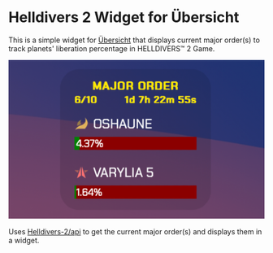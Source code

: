 # Helldivers 2 Widget for Übersicht

This is a simple widget for [Übersicht](https://tracesof.net/uebersicht/) that displays current major order(s) to track planets' liberation percentage in HELLDIVERS™ 2 Game.

![Screenshot](screenshot.png)

Uses [Helldivers-2/api](https://github.com/helldivers-2/api) to get the current major order(s) and displays them in a widget.

